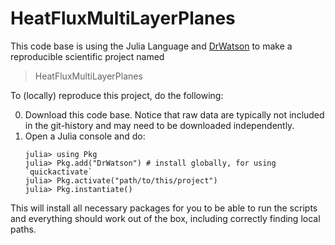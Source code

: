 # HeatFluxMultiLayerPlanes

This code base is using the Julia Language and [DrWatson](https://juliadynamics.github.io/DrWatson.jl/stable/)
to make a reproducible scientific project named
> HeatFluxMultiLayerPlanes

To (locally) reproduce this project, do the following:

0. Download this code base. Notice that raw data are typically not included in the
   git-history and may need to be downloaded independently.
1. Open a Julia console and do:
   ```
   julia> using Pkg
   julia> Pkg.add("DrWatson") # install globally, for using `quickactivate`
   julia> Pkg.activate("path/to/this/project")
   julia> Pkg.instantiate()
   ```

This will install all necessary packages for you to be able to run the scripts and
everything should work out of the box, including correctly finding local paths.
